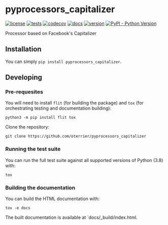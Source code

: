 # pyprocessors_capitalizer

[![license](https://img.shields.io/github/license/oterrier/pyprocessors_capitalizer)](https://github.com/oterrier/pyprocessors_capitalizer/blob/master/LICENSE)
[![tests](https://github.com/oterrier/pyprocessors_capitalizer/workflows/tests/badge.svg)](https://github.com/oterrier/pyprocessors_capitalizer/actions?query=workflow%3Atests)
[![codecov](https://img.shields.io/codecov/c/github/oterrier/pyprocessors_capitalizer)](https://codecov.io/gh/oterrier/pyprocessors_capitalizer)
[![docs](https://img.shields.io/readthedocs/pyprocessors_capitalizer)](https://pyprocessors_capitalizer.readthedocs.io)
[![version](https://img.shields.io/pypi/v/pyprocessors_capitalizer)](https://pypi.org/project/pyprocessors_capitalizer/)
[![PyPI - Python Version](https://img.shields.io/pypi/pyversions/pyprocessors_capitalizer)](https://pypi.org/project/pyprocessors_capitalizer/)

Processor based on Facebook's Capitalizer

## Installation

You can simply `pip install pyprocessors_capitalizer`.

## Developing

### Pre-requesites

You will need to install `flit` (for building the package) and `tox` (for orchestrating testing and documentation building):

```
python3 -m pip install flit tox
```

Clone the repository:

```
git clone https://github.com/oterrier/pyprocessors_capitalizer
```

### Running the test suite

You can run the full test suite against all supported versions of Python (3.8) with:

```
tox
```

### Building the documentation

You can build the HTML documentation with:

```
tox -e docs
```

The built documentation is available at `docs/_build/index.html.
